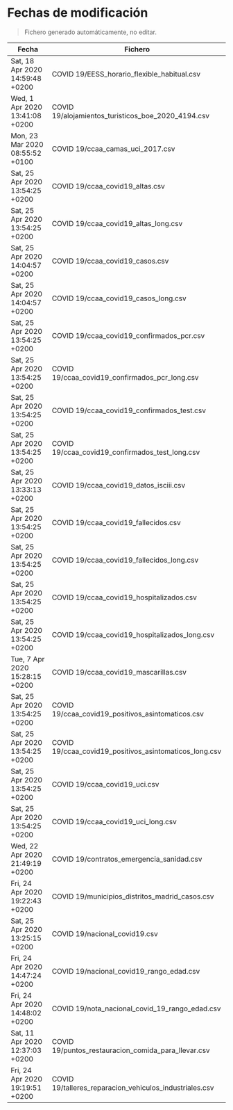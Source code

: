 # Fechas de modificación

> Fichero generado automáticamente, no editar.

| Fecha                           | Fichero                  |
|---------------------------------|--------------------------|
| Sat, 18 Apr 2020 14:59:48 +0200  | COVID 19/EESS_horario_flexible_habitual.csv |
| Wed, 1 Apr 2020 13:41:08 +0200  | COVID 19/alojamientos_turisticos_boe_2020_4194.csv |
| Mon, 23 Mar 2020 08:55:52 +0100  | COVID 19/ccaa_camas_uci_2017.csv |
| Sat, 25 Apr 2020 13:54:25 +0200  | COVID 19/ccaa_covid19_altas.csv |
| Sat, 25 Apr 2020 13:54:25 +0200  | COVID 19/ccaa_covid19_altas_long.csv |
| Sat, 25 Apr 2020 14:04:57 +0200  | COVID 19/ccaa_covid19_casos.csv |
| Sat, 25 Apr 2020 14:04:57 +0200  | COVID 19/ccaa_covid19_casos_long.csv |
| Sat, 25 Apr 2020 13:54:25 +0200  | COVID 19/ccaa_covid19_confirmados_pcr.csv |
| Sat, 25 Apr 2020 13:54:25 +0200  | COVID 19/ccaa_covid19_confirmados_pcr_long.csv |
| Sat, 25 Apr 2020 13:54:25 +0200  | COVID 19/ccaa_covid19_confirmados_test.csv |
| Sat, 25 Apr 2020 13:54:25 +0200  | COVID 19/ccaa_covid19_confirmados_test_long.csv |
| Sat, 25 Apr 2020 13:33:13 +0200  | COVID 19/ccaa_covid19_datos_isciii.csv |
| Sat, 25 Apr 2020 13:54:25 +0200  | COVID 19/ccaa_covid19_fallecidos.csv |
| Sat, 25 Apr 2020 13:54:25 +0200  | COVID 19/ccaa_covid19_fallecidos_long.csv |
| Sat, 25 Apr 2020 13:54:25 +0200  | COVID 19/ccaa_covid19_hospitalizados.csv |
| Sat, 25 Apr 2020 13:54:25 +0200  | COVID 19/ccaa_covid19_hospitalizados_long.csv |
| Tue, 7 Apr 2020 15:28:15 +0200  | COVID 19/ccaa_covid19_mascarillas.csv |
| Sat, 25 Apr 2020 13:54:25 +0200  | COVID 19/ccaa_covid19_positivos_asintomaticos.csv |
| Sat, 25 Apr 2020 13:54:25 +0200  | COVID 19/ccaa_covid19_positivos_asintomaticos_long.csv |
| Sat, 25 Apr 2020 13:54:25 +0200  | COVID 19/ccaa_covid19_uci.csv |
| Sat, 25 Apr 2020 13:54:25 +0200  | COVID 19/ccaa_covid19_uci_long.csv |
| Wed, 22 Apr 2020 21:49:19 +0200  | COVID 19/contratos_emergencia_sanidad.csv |
| Fri, 24 Apr 2020 19:22:43 +0200  | COVID 19/municipios_distritos_madrid_casos.csv |
| Sat, 25 Apr 2020 13:25:15 +0200  | COVID 19/nacional_covid19.csv |
| Fri, 24 Apr 2020 14:47:24 +0200  | COVID 19/nacional_covid19_rango_edad.csv |
| Fri, 24 Apr 2020 14:48:02 +0200  | COVID 19/nota_nacional_covid_19_rango_edad.csv |
| Sat, 11 Apr 2020 12:37:03 +0200  | COVID 19/puntos_restauracion_comida_para_llevar.csv |
| Fri, 24 Apr 2020 19:19:51 +0200  | COVID 19/talleres_reparacion_vehiculos_industriales.csv |
